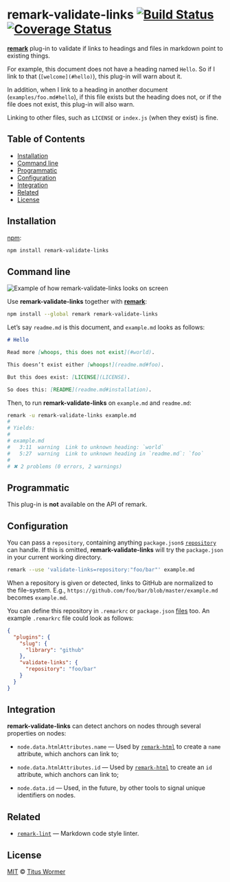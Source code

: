 # remark-validate-links [![Build Status](https://img.shields.io/travis/wooorm/remark-validate-links.svg)](https://travis-ci.org/wooorm/remark-validate-links) [![Coverage Status](https://img.shields.io/codecov/c/github/wooorm/remark-validate-links.svg)](https://codecov.io/github/wooorm/remark-validate-links)

[**remark**](https://github.com/wooorm/remark) plug-in to validate if links to
headings and files in markdown point to existing things.

For example, this document does not have a heading named `Hello`. So if I
link to that (`[welcome](#hello)`), this plug-in will warn about it.

In addition, when I link to a heading in another document
(`examples/foo.md#hello`), if this file exists but the heading does not,
or if the file does not exist, this plug-in will also warn.

Linking to other files, such as `LICENSE` or `index.js` (when they exist)
is fine.

## Table of Contents

*   [Installation](#installation)
*   [Command line](#command-line)
*   [Programmatic](#programmatic)
*   [Configuration](#configuration)
*   [Integration](#integration)
*   [Related](#related)
*   [License](#license)

## Installation

[npm](https://docs.npmjs.com/cli/install):

```bash
npm install remark-validate-links
```

## Command line

![Example of how remark-validate-links looks on screen](https://cdn.rawgit.com/wooorm/remark-validate-links/master/screenshot.png)

Use **remark-validate-links** together with [**remark**](https://github.com/wooorm/remark):

```bash
npm install --global remark remark-validate-links
```

Let’s say `readme.md` is this document, and `example.md` looks as follows:

```md
# Hello

Read more [whoops, this does not exist](#world).

This doesn’t exist either [whoops!](readme.md#foo).

But this does exist: [LICENSE](LICENSE).

So does this: [README](readme.md#installation).
```

Then, to run **remark-validate-links** on `example.md` and `readme.md`:

```bash
remark -u remark-validate-links example.md
#
# Yields:
#
# example.md
#   3:11  warning  Link to unknown heading: `world`
#   5:27  warning  Link to unknown heading in `readme.md`: `foo`
#
# ✖ 2 problems (0 errors, 2 warnings)
```

## Programmatic

This plug-in is **not** available on the API of remark.

## Configuration

You can pass a `repository`, containing anything `package.json`s
[`repository`](https://docs.npmjs.com/files/package.json#repository) can
handle. If this is omitted, **remark-validate-links** will try
the `package.json` in your current working directory.

```bash
remark --use 'validate-links=repository:"foo/bar"' example.md
```

When a repository is given or detected, links to GitHub are normalized
to the file-system. E.g., `https://github.com/foo/bar/blob/master/example.md`
becomes `example.md`.

You can define this repository in `.remarkrc` or `package.json` [files](https://github.com/wooorm/remark/blob/master/doc/remarkrc.5.md)
too. An example `.remarkrc` file could look as follows:

```json
{
  "plugins": {
    "slug": {
      "library": "github"
    },
    "validate-links": {
      "repository": "foo/bar"
    }
  }
}
```

## Integration

**remark-validate-links** can detect anchors on nodes through
several properties on nodes:

*   `node.data.htmlAttributes.name` — Used by [`remark-html`][remark-html]
    to create a `name` attribute, which anchors can link to;

*   `node.data.htmlAttributes.id` — Used by [`remark-html`][remark-html]
    to create an `id` attribute, which anchors can link to;

*   `node.data.id` — Used, in the future, by other tools to signal
    unique identifiers on nodes.

## Related

*   [`remark-lint`](https://github.com/wooorm/remark-lint)
    — Markdown code style linter.

## License

[MIT](LICENSE) © [Titus Wormer](http://wooorm.com)

<!-- Definitions -->

[remark-html]: https://github.com/wooorm/remark-html
